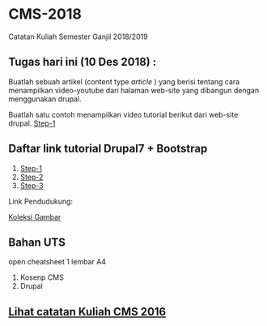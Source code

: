 # CMS-2018
Catatan Kuliah  Semester Ganjil 2018/2019


## Tugas hari ini (10 Des 2018) : 

Buatlah sebuah artikel (content type *article* ) yang berisi tentang cara menampilkan video-youtube dari halaman web-site yang dibangun dengan menggunakan drupal.

Buatlah satu contoh menampilkan video tutorial berikut dari web-site drupal.
[Step-1](https://www.youtube.com/watch?v=fxd1X3bBGww&list=PLzW5qZqWSqtWHtoxMAXVdvY1fE7WH8RCQ)





## Daftar link tutorial Drupal7 + Bootstrap

1. [Step-1](https://www.youtube.com/watch?v=fxd1X3bBGww&list=PLzW5qZqWSqtWHtoxMAXVdvY1fE7WH8RCQ)
2. [Step-2](https://www.youtube.com/watch?v=pjq_x_6sQ0c&list=PLzW5qZqWSqtWHtoxMAXVdvY1fE7WH8RCQ&index=2)
3. [Step-3](https://www.youtube.com/watch?v=TbApCtsuCMw&index=3&list=PLzW5qZqWSqtWHtoxMAXVdvY1fE7WH8RCQ)

Link Pendudukung:

[Koleksi Gambar](https://www.pexels.com/search/car/)



## Bahan UTS 

open cheatsheet 1 lembar A4

1. Kosenp CMS 
2. Drupal 


## [Lihat catatan Kuliah CMS 2016]( https://github.com/handaga/cms2016 )
